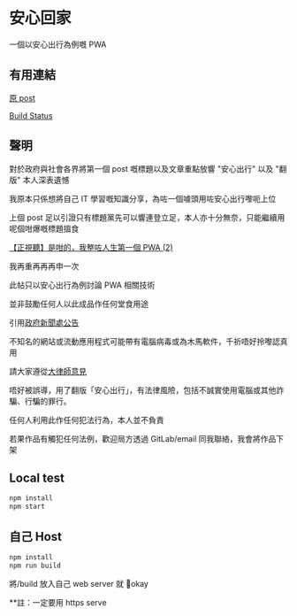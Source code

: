 # 安心回家

一個以安心出行為例嘅 PWA

## 有用連結

[原 post](https://lihkg.com/thread/2409365/page/1)

[Build Status](https://gitlab.com/codogo-b/back-home-safe/-/pipelines)

## 聲明

對於政府與社會各界將第一個 post 嘅標題以及文章重點放響 "安心出行" 以及 "翻版"
本人深表遺憾

我原本只係想將自己 IT 學習嘅知識分享，為咗一個噱頭用咗安心出行嚟呃上位

上個 post 足以引證只有標題黨先可以響連登立足，本人亦十分無奈，只能繼續用呢個咁爆嘅標題搵食

[【正視聽】是咁的，我整咗人生第一個 PWA (2)](https://lihkg.com/thread/2404315)

我再重再再再申一次

此帖只以安心出行為例討論 PWA 相關技術

並非鼓勵任何人以此成品作任何堂食用途

引用[政府新聞處公告](https://www.info.gov.hk/gia/general/202102/16/P2021021600529.htm)

不知名的網站或流動應用程式可能帶有電腦病毒或為木馬軟件，千祈唔好拎嚟認真用

請大家遵從[大律師意見](http://cablenews.i-cable.com/ci/news/article/37/722934)

唔好被誤導，用了翻版「安心出行」，有法律風險，包括不誠實使用電腦或其他詐騙、行騙的罪行。

任何人利用此作任何犯法行為，本人並不負責

若果作品有觸犯任何法例，歡迎局方透過 GitLab/email 同我聯絡，我會將作品下架

## Local test

```bash
npm install
npm start
```

## 自己 Host

```bash
npm install
npm run build
```

將/build 放入自己 web server 就 okay

\*\*註：一定要用 https serve
